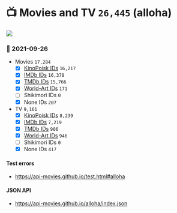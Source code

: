 # :tv: Movies and TV `26,445` (alloha)

<a href="https://API-Movies.github.io"><img src="https://API-Movies.github.io/banner.png?cache"></a>

### :date: 2021-09-26
- Movies `17,284`
  - [x] <a href="https://API-Movies.github.io/alloha/movie_kinopoisk_ids.json">KinoPoisk IDs</a> `16,217`
  - [x] <a href="https://API-Movies.github.io/alloha/movie_imdb_ids.json">IMDb IDs</a> `16,378`
  - [x] <a href="https://API-Movies.github.io/alloha/movie_tmdb_ids.json">TMDb IDs</a> `15,766`
  - [x] <a href="https://API-Movies.github.io/alloha/movie_world_art_ids.json">World-Art IDs</a> `171`
  - [ ] Shikimori IDs `0`
  - [x] None IDs `207`
- TV `9,161`
  - [x] <a href="https://API-Movies.github.io/alloha/tv_kinopoisk_ids.json">KinoPoisk IDs</a> `8,239`
  - [x] <a href="https://API-Movies.github.io/alloha/tv_imdb_ids.json">IMDb IDs</a> `7,219`
  - [x] <a href="https://API-Movies.github.io/alloha/tv_tmdb_ids.json">TMDb IDs</a> `906`
  - [x] <a href="https://API-Movies.github.io/alloha/tv_world_art_ids.json">World-Art IDs</a> `946`
  - [ ] Shikimori IDs `0`
  - [x] None IDs `417`
#### Test errors
- <a href='https://api-movies.github.io/test.html#alloha'>https://api-movies.github.io/test.html#alloha</a>
#### JSON API
- <a href='https://api-movies.github.io/alloha/index.json'>https://api-movies.github.io/alloha/index.json</a>
